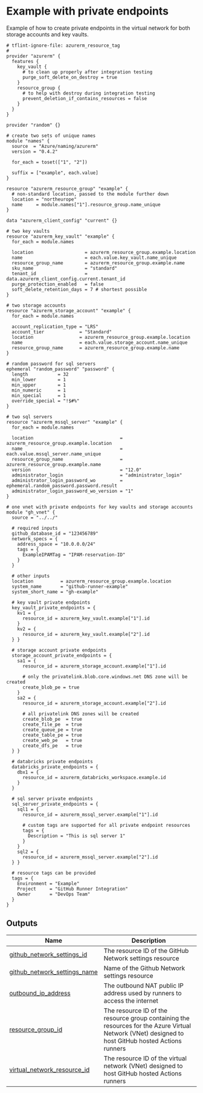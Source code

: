 # Example with private endpoints

Example of how to create private endpoints in the virtual network for both storage accounts and key vaults.

<!-- BEGIN_TF_DOCS -->

```hcl
# tflint-ignore-file: azurerm_resource_tag
#
provider "azurerm" {
  features {
    key_vault {
      # to clean up properly after integration testing
      purge_soft_delete_on_destroy = true
    }
    resource_group {
      # to help with destroy during integration testing
      prevent_deletion_if_contains_resources = false
    }
  }
}

provider "random" {}

# create two sets of unique names
module "names" {
  source  = "Azure/naming/azurerm"
  version = "0.4.2"

  for_each = toset(["1", "2"])

  suffix = ["example", each.value]
}

resource "azurerm_resource_group" "example" {
  # non-standard location, passed to the module further down
  location = "northeurope"
  name     = module.names["1"].resource_group.name_unique
}

data "azurerm_client_config" "current" {}

# two key vaults
resource "azurerm_key_vault" "example" {
  for_each = module.names

  location                   = azurerm_resource_group.example.location
  name                       = each.value.key_vault.name_unique
  resource_group_name        = azurerm_resource_group.example.name
  sku_name                   = "standard"
  tenant_id                  = data.azurerm_client_config.current.tenant_id
  purge_protection_enabled   = false
  soft_delete_retention_days = 7 # shortest possible
}

# two storage accounts
resource "azurerm_storage_account" "example" {
  for_each = module.names

  account_replication_type = "LRS"
  account_tier             = "Standard"
  location                 = azurerm_resource_group.example.location
  name                     = each.value.storage_account.name_unique
  resource_group_name      = azurerm_resource_group.example.name
}

# random password for sql servers
ephemeral "random_password" "password" {
  length           = 32
  min_lower        = 1
  min_upper        = 1
  min_numeric      = 1
  min_special      = 1
  override_special = "!$#%"
}

# two sql servers
resource "azurerm_mssql_server" "example" {
  for_each = module.names

  location                                = azurerm_resource_group.example.location
  name                                    = each.value.mssql_server.name_unique
  resource_group_name                     = azurerm_resource_group.example.name
  version                                 = "12.0"
  administrator_login                     = "administrator_login"
  administrator_login_password_wo         = ephemeral.random_password.password.result
  administrator_login_password_wo_version = "1"
}

# one vnet with private endpoints for key vaults and storage accounts
module "gh_vnet" {
  source = "../../"

  # required inputs
  github_database_id = "123456789"
  network_specs = {
    address_space = "10.0.0.0/24"
    tags = {
      ExampleIPAMTag = "IPAM-reservation-ID"
    }
  }

  # other inputs
  location          = azurerm_resource_group.example.location
  system_name       = "github-runner-example"
  system_short_name = "gh-example"

  # key vault private endpoints
  key_vault_private_endpoints = {
    kv1 = {
      resource_id = azurerm_key_vault.example["1"].id
    }
    kv2 = {
      resource_id = azurerm_key_vault.example["2"].id
  } }

  # storage account private endpoints
  storage_account_private_endpoints = {
    sa1 = {
      resource_id = azurerm_storage_account.example["1"].id

      # only the privatelink.blob.core.windows.net DNS zone will be created
      create_blob_pe = true
    }
    sa2 = {
      resource_id = azurerm_storage_account.example["2"].id

      # all privatelink DNS zones will be created
      create_blob_pe  = true
      create_file_pe  = true
      create_queue_pe = true
      create_table_pe = true
      create_web_pe   = true
      create_dfs_pe   = true
  } }

  # databricks private endpoints
  databricks_private_endpoints = {
    dbx1 = {
      resource_id = azurerm_databricks_workspace.example.id
    }
  }

  # sql server private endpoints
  sql_server_private_endpoints = {
    sql1 = {
      resource_id = azurerm_mssql_server.example["1"].id

      # custom tags are supported for all private endpoint resources
      tags = {
        Description = "This is sql server 1"
      }
    }
    sql2 = {
      resource_id = azurerm_mssql_server.example["2"].id
  } }

  # resource tags can be provided
  tags = {
    Environment = "Example"
    Project     = "GitHub Runner Integration"
    Owner       = "DevOps Team"
  }
}
```

## Outputs

| Name | Description |
|------|-------------|
| <a name="output_github_network_settings_id"></a> [github\_network\_settings\_id](#output\_github\_network\_settings\_id) | The resource ID of the GitHub Network settings resource |
| <a name="output_github_network_settings_name"></a> [github\_network\_settings\_name](#output\_github\_network\_settings\_name) | Name of the Github Network settings resource |
| <a name="output_outbound_ip_address"></a> [outbound\_ip\_address](#output\_outbound\_ip\_address) | The outbound NAT public IP address used by runners to access the internet |
| <a name="output_resource_group_id"></a> [resource\_group\_id](#output\_resource\_group\_id) | The resource ID of the resource group containing the resources for the Azure Virtual Network (VNet) designed to host GitHub hosted Actions runners |
| <a name="output_virtual_network_resource_id"></a> [virtual\_network\_resource\_id](#output\_virtual\_network\_resource\_id) | The resource ID of the virtual network (VNet) designed to host GitHub hosted Actions runners |
<!-- END_TF_DOCS -->